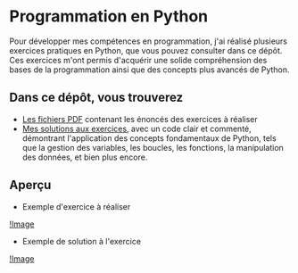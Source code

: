 # Programmation en Python
Pour développer mes compétences en programmation, j'ai réalisé plusieurs exercices pratiques en Python, que vous pouvez consulter dans ce dépôt.
Ces exercices m'ont permis d'acquérir une solide compréhension des bases de la programmation ainsi que des concepts plus avancés de Python.


## Dans ce dépôt, vous trouverez 

* [Les fichiers PDF](https://github.com/imedadjelia/Python_Algorithmie/tree/main/Exercices%20%C3%A0%20r%C3%A9aliser%20PDF) contenant les énoncés des exercices à réaliser
* [Mes solutions aux exercices](https://github.com/imedadjelia/Python_Algorithmie/tree/main/R%C3%A9alisation%20exercices%20python), avec un code clair et commenté, démontrant l'application des concepts fondamentaux de Python, tels que la gestion des variables, les boucles, les fonctions, la manipulation des données, et bien plus encore.

## Aperçu
* Exemple d'exercice à réaliser

 [!Image](https://github.com/imedadjelia/Python_Algorithmie/blob/main/captures%20d'%C3%A9cran/Capture%20d'%C3%A9cran%202024-09-18%20133733.png)

* Exemple de solution à l'exercice

[!Image](https://github.com/imedadjelia/Python_Algorithmie/blob/main/captures%20d'%C3%A9cran/Capture%20d'%C3%A9cran%202024-09-18%20134039.png)
